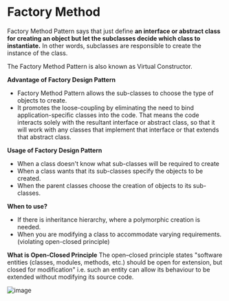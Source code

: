 # Factory Method
Factory Method Pattern says that just define **an interface or abstract class for creating an object but let the subclasses decide which class to instantiate.**
In other words, subclasses are responsible to create the instance of the class.

The Factory Method Pattern is also known as Virtual Constructor.

**Advantage of Factory Design Pattern**
- Factory Method Pattern allows the sub-classes to choose the type of objects to create.
- It promotes the loose-coupling by eliminating the need to bind application-specific classes into the code. That means 
  the code interacts solely with the resultant interface or abstract class, so that it will work with any classes that 
  implement that interface or that extends that abstract class.

**Usage of Factory Design Pattern**
- When a class doesn't know what sub-classes will be required to create
- When a class wants that its sub-classes specify the objects to be created.
- When the parent classes choose the creation of objects to its sub-classes.

**When to use?**
- If there is inheritance hierarchy, where a polymorphic creation is needed.
- When you are modifying a class to accommodate varying requirements.(violating open-closed principle)

**What is Open-Closed Principle**
The open–closed principle states "software entities (classes, modules, methods, etc.) 
should be open for extension, but closed for modification" i.e. such an entity can allow its behaviour to be extended 
without modifying its source code.

![image](https://user-images.githubusercontent.com/8271393/128925669-83361c76-ae17-4a04-8efb-865c51147dbe.png)

